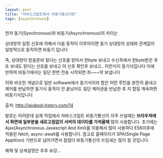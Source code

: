 ```yaml
---
layout: post
title: "자바스크립트에서 비동기통신이란"
tags: [asynchronuos]
---
```


먼저 동기(Synchronous)와 비동기(Asynchronous)의 차이는

상대방의 일정 신호에 의해서 다음 동작이 이루어지면 동기
상대방의 상태와 관계없이 일방적으로 동작하면 비동기 입니다

즉, 상대방이 받을준비 됬다는 신호를 받아서 한byte 보내고
수신측에서 한byte받은 후 또 보내도 된다는 신호를 보내고
이 신호 확인후 보내고.. 이런식이 동기식입니다
이에 반하여 비동기에서는 일단 한번 전송 시작되면 좌~~~악 보냅니다

이와 비슷한 개념으로 일반 software에서 동기식이라 함은
어떤 루틴을 완전히 끝내고 제어를 반납하면 동기식
동작이 안 끝났어도 일단 제어권을 반납한 후 지 할일 계속하면 비동기식입니다

출처: http://jajubogi.tistory.com/14 

말로는 어려운데 실제 작업에서 자바스크립트 비동기통신이 자주 쓰일때는
**브라우져에서 화면에 일부분을 새로고침없이 서버의 데이타를 가져올때**
많이 사용합니다.
초기에는 Ajax(Asynchronous Javascript And Xml)를 이용해서 많이
사용하다 ES6이후에 적용된 fetch, async-await를 사용합니다.
참고로 홈페이지가 SPA(Single Page Applition) 기반으로 넘어가면서
점점더 비동기통신의 쓰임새는 많이 질 것입니다.

예제 및 상세설명은 추후 보강...
